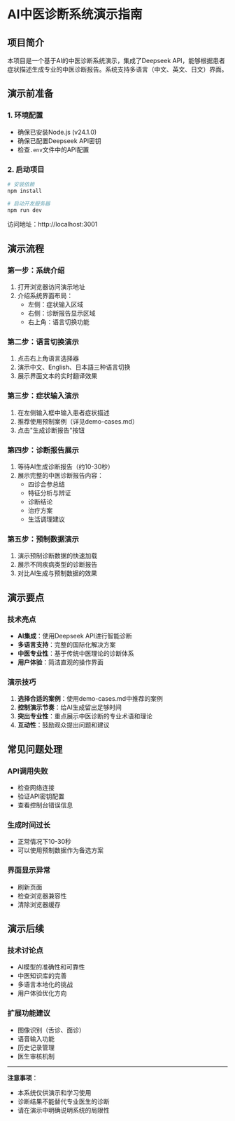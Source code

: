 # AI中医诊断系统演示指南

## 项目简介

本项目是一个基于AI的中医诊断系统演示，集成了Deepseek API，能够根据患者症状描述生成专业的中医诊断报告。系统支持多语言（中文、英文、日文）界面。

## 演示前准备

### 1. 环境配置
- 确保已安装Node.js (v24.1.0)
- 确保已配置Deepseek API密钥
- 检查`.env`文件中的API配置

### 2. 启动项目
```bash
# 安装依赖
npm install

# 启动开发服务器
npm run dev
```

访问地址：http://localhost:3001

## 演示流程

### 第一步：系统介绍
1. 打开浏览器访问演示地址
2. 介绍系统界面布局：
   - 左侧：症状输入区域
   - 右侧：诊断报告显示区域
   - 右上角：语言切换功能

### 第二步：语言切换演示
1. 点击右上角语言选择器
2. 演示中文、English、日本語三种语言切换
3. 展示界面文本的实时翻译效果

### 第三步：症状输入演示
1. 在左侧输入框中输入患者症状描述
2. 推荐使用预制案例（详见demo-cases.md）
3. 点击"生成诊断报告"按钮

### 第四步：诊断报告展示
1. 等待AI生成诊断报告（约10-30秒）
2. 展示完整的中医诊断报告内容：
   - 四诊合参总结
   - 特征分析与辨证
   - 诊断结论
   - 治疗方案
   - 生活调理建议

### 第五步：预制数据演示
1. 演示预制诊断数据的快速加载
2. 展示不同疾病类型的诊断报告
3. 对比AI生成与预制数据的效果

## 演示要点

### 技术亮点
- **AI集成**：使用Deepseek API进行智能诊断
- **多语言支持**：完整的国际化解决方案
- **中医专业性**：基于传统中医理论的诊断体系
- **用户体验**：简洁直观的操作界面

### 演示技巧
1. **选择合适的案例**：使用demo-cases.md中推荐的案例
2. **控制演示节奏**：给AI生成留出足够时间
3. **突出专业性**：重点展示中医诊断的专业术语和理论
4. **互动性**：鼓励观众提出问题和建议

## 常见问题处理

### API调用失败
- 检查网络连接
- 验证API密钥配置
- 查看控制台错误信息

### 生成时间过长
- 正常情况下10-30秒
- 可以使用预制数据作为备选方案

### 界面显示异常
- 刷新页面
- 检查浏览器兼容性
- 清除浏览器缓存

## 演示后续

### 技术讨论点
- AI模型的准确性和可靠性
- 中医知识库的完善
- 多语言本地化的挑战
- 用户体验优化方向

### 扩展功能建议
- 图像识别（舌诊、面诊）
- 语音输入功能
- 历史记录管理
- 医生审核机制

---

**注意事项**：
- 本系统仅供演示和学习使用
- 诊断结果不能替代专业医生的诊断
- 请在演示中明确说明系统的局限性